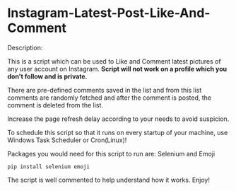 # Instagram-Latest-Post-Like-And-Comment

Description: 

This is a script which can be used to Like and Comment latest pictures of any user account on Instagram. 
**Script will not work on a profile which you don't follow and is private.**

There are pre-defined comments saved in the list and from this list comments are randomly fetched and after the comment is posted, the comment is deleted from the list. 

Increase the page refresh delay according to your needs to avoid suspicion. 

To schedule this script so that it runs on every startup of your machine, use Windows Task Scheduler or Cron(Linux)! 


Packages you would need for this script to run are: Selenium and Emoji
 
 ```pip install selenium emoji```
  
 The script is well commented to help understand how it works. 
 Enjoy! 
 
  
  
